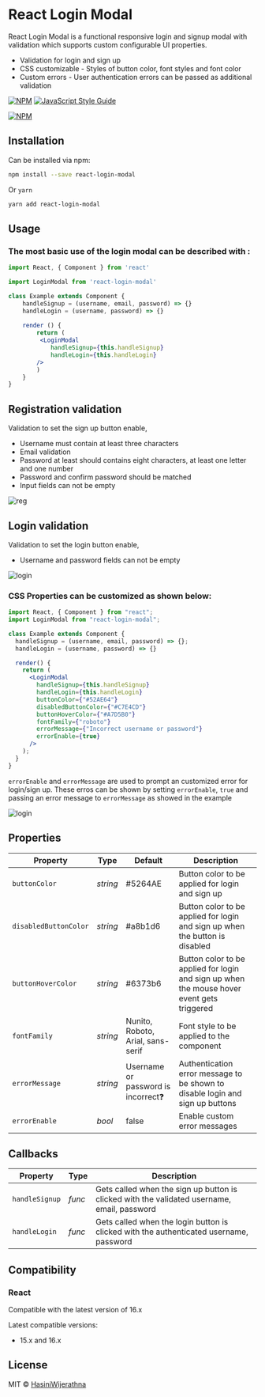
# React Login Modal

React Login Modal is a functional responsive login and signup modal with validation which supports custom configurable UI properties.

- Validation for login and sign up 
- CSS customizable - Styles of button color, font styles and font color
- Custom errors - User authentication errors can be passed as additional validation

[![NPM](https://img.shields.io/npm/v/react-markdown-editor.svg)](https://www.npmjs.com/package/react-markdown-editor) [![JavaScript Style Guide](https://img.shields.io/badge/code_style-standard-brightgreen.svg)](https://standardjs.com)

[![NPM](https://nodei.co/npm/react-login-modal.png)](https://nodei.co/npm/react-login-modal/)


## Installation

Can be installed via npm:

```bash
npm install --save react-login-modal
```

Or  `yarn`


```bash
yarn add react-login-modal
```

## Usage

### The most basic use of the login modal can be described with :

```jsx
import React, { Component } from 'react'

import LoginModal from 'react-login-modal'

class Example extends Component {
    handleSignup = (username, email, password) => {}
    handleLogin = (username, password) => {}
	
	render () {
        return (
         <LoginModal
		    handleSignup={this.handleSignup}
         	handleLogin={this.handleLogin}
        />
        )
    }
}

```

  
  ## Registration validation

Validation to set the  sign up button enable,

-  Username must contain at least three characters
-  Email validation
- Password at least should contains eight characters, at least one letter and one number
- Password and confirm password should be matched
- Input fields can not be empty


![reg](https://user-images.githubusercontent.com/20472144/66055625-6972c700-e568-11e9-8f6e-c0887947215c.gif)


  ## Login validation
  
  Validation to set the login button enable,
- Username and password fields can not be empty


![login](https://user-images.githubusercontent.com/20472144/66046010-733ffe80-e557-11e9-90cf-1bb8df5fa416.gif)


### CSS Properties can be customized as shown below:

```jsx
import React, { Component } from "react";
import LoginModal from "react-login-modal";

class Example extends Component {
  handleSignup = (username, email, password) => {};
  handleLogin = (username, password) => {}

  render() {
    return (
      <LoginModal
        handleSignup={this.handleSignup}
        handleLogin={this.handleLogin}
        buttonColor={"#52AE64"}
        disabledButtonColor={"#C7E4CD"}
        buttonHoverColor={"#A7D5B0"}
        fontFamily={"roboto"}
        errorMessage={"Incorrect username or password"}
        errorEnable={true}
      />
    );
  }
}
```

``errorEnable`` and ``errorMessage`` are used to prompt an customized error for login/sign  up.
These erros can be shown by setting ``errorEnable``, ``true`` and passing an error message to ``errorMessage`` as showed in the example

![login](https://user-images.githubusercontent.com/20472144/66090956-250f1780-e5b8-11e9-9393-1c57cfabfd7a.png)


## Properties


Property          | Type                  | Default      | Description
---               | ---                   | ---          | ---
`buttonColor`     | *string*              | #5264AE          | Button color to be applied for login and sign up  
`disabledButtonColor`     | *string*              | #a8b1d6        | Button color to be applied for login and sign up  when the button is disabled 
`buttonHoverColor`     | *string*              | #6373b6         | Button color to be applied for login and sign up  when the mouse hover event gets triggered
`fontFamily`     | *string*              | Nunito, Roboto, Arial, sans-serif       | 	Font style to be applied to the component
`errorMessage`     | *string*              | Username or password is incorrect❓       | Authentication error message to be shown to disable login and sign up buttons
`errorEnable`     | *_bool_*              | false           | Enable custom error messages


## Callbacks

Property          | Type       | Description
---               | ---        | ---
`handleSignup`    | *func*     | Gets called when the sign up button is clicked with the validated username, email, password
`handleLogin`     | *func*     | Gets called when the login button is clicked with the authenticated username, password



## Compatibility

### React

Compatible with the latest version of 16.x

Latest compatible versions:
-   15.x and 16.x



## License

MIT © [HasiniWijerathna](https://github.com/HasiniWijerathna)


